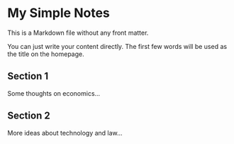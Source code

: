 ---
---
# My Simple Notes

This is a Markdown file without any front matter.

You can just write your content directly. The first few words will be used as the title on the homepage.

## Section 1

Some thoughts on economics...

## Section 2

More ideas about technology and law...
